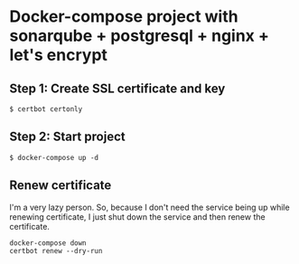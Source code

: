 # Docker-compose project with sonarqube + postgresql + nginx + let's encrypt

## Step 1: Create SSL certificate and key

```
$ certbot certonly
```

## Step 2: Start project

```
$ docker-compose up -d
```

## Renew certificate

I'm a very lazy person. So, because I don't need the service being up while renewing certificate, I just shut down the service and then renew the certificate.

```
docker-compose down
certbot renew --dry-run
``` 
